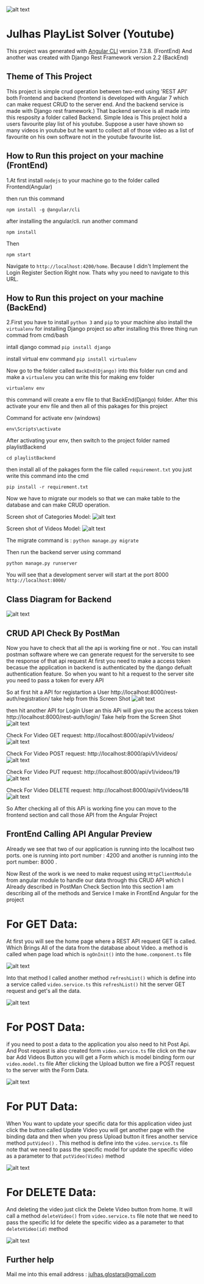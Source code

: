 ![alt text](https://github.com/Maxyee/Julhas_Playlist_Angular7_Django/blob/master/PlaylistScreenShot/playlistHome.png)

# Julhas PlayList Solver (Youtube)

This project was generated with [Angular CLI](https://github.com/angular/angular-cli) version 7.3.8. (FrontEnd)
And another was created with Django Rest Framework version 2.2 (BackEnd)

## Theme of This Project
This project is simple crud operation between two-end using 'REST API' both Frontend and backend (frontend is developed with Angular 7 which can make request CRUD to the server end. And the backend service is made with Django rest framework.)
That backend service is all made into this resposity a folder called Backend. 
Simple Idea is This project hold a users favourite play list of his youtube. Suppose a user have shown so many videos in youtube but he want to collect all of those video as a list of favourite on his own software not in the youtube favourite list.

## How to Run this project on your machine (FrontEnd)

1.At first install `nodejs` to your machine go to the folder called Frontend(Angular)

then run this command

`npm install -g @angular/cli`

after installing the angular/cli. run another command

`npm install`

Then

`npm start`

Navigate to `http://localhost:4200/home`. Because I didn't Implement the Login Register Section Right now. Thats why you need to navigate to this URL.

## How to Run this project on your machine (BackEnd)

2.First you have to install `python 3` and `pip` to your machine also install the `virtualenv` for installing Django project 
so after installing this three thing run commad from cmd/bash

intall django commad
  `pip install django`
 
install virtual env command
  `pip install virtualenv`

Now go to the folder called `BackEnd(Django)` into this folder run cmd and make a `virtualenv` you can write this for making env folder

`virtualenv env`

this command will create a env file to that BackEnd(Django) folder. After this activate your env file and then all of this pakages for this project

Command for activate env (windows)

`env\Scripts\activate`

After activating your env, then switch to the project folder named playlistBackend

`cd playlistBackend`

then install all of the pakages form the file called `requirement.txt` you just write this command into the cmd

`pip install -r requirement.txt`

Now we have to migrate our models so that we can make table to the database and can make CRUD operation.

Screen shot of Categories Model:
![alt text](https://github.com/Maxyee/Julhas_Playlist_Angular7_Django/blob/master/PlaylistScreenShot/CategoriesModelPython.png)

Screen shot of Videos Model:
![alt text](https://github.com/Maxyee/Julhas_Playlist_Angular7_Django/blob/master/PlaylistScreenShot/VideoModelPython.png)

The migrate command is :
`python manage.py migrate`

Then run the backend server using command

`python manage.py runserver`

You will see that a development server will start at the port 8000 `http://localhost:8000/`

## Class Diagram for Backend

![alt text](https://github.com/Maxyee/Julhas_Playlist_Angular7_Django/blob/master/PlaylistScreenShot/TableDiagram.png)

## CRUD API Check By PostMan

Now you have to check that all the api is working fine or not . You can install postman software where we can generate request for the serversite
to see the response of that api request
At first you need to make a access token becasue the application in backend is authenticated by the django defualt authentication feature.
So when you want to hit a request to the server site you need to pass a token for every API

So at first hit a API for registartion a User
http://localhost:8000/rest-auth/registration/
take help from this Screen Shot
![alt text](https://github.com/Maxyee/Julhas_Playlist_Angular7_Django/blob/master/PlaylistScreenShot/PostManRegister.png)

then hit another API for Login User an this APi will give you the access token
http://localhost:8000/rest-auth/login/
Take help from the Screen Shot
![alt text](https://github.com/Maxyee/Julhas_Playlist_Angular7_Django/blob/master/PlaylistScreenShot/PostManLogin.png)

Check For Video GET request:
http://localhost:8000/api/v1/videos/
![alt text](https://github.com/Maxyee/Julhas_Playlist_Angular7_Django/blob/master/PlaylistScreenShot/PostManGET.png)

Check For Video POST request:
http://localhost:8000/api/v1/videos/
![alt text](https://github.com/Maxyee/Julhas_Playlist_Angular7_Django/blob/master/PlaylistScreenShot/PostManPOST.png)

Check For Video PUT request:
http://localhost:8000/api/v1/videos/19
![alt text](https://github.com/Maxyee/Julhas_Playlist_Angular7_Django/blob/master/PlaylistScreenShot/PostManPUT.png.png)

Check For Video DELETE request:
http://localhost:8000/api/v1/videos/18
![alt text](https://github.com/Maxyee/Julhas_Playlist_Angular7_Django/blob/master/PlaylistScreenShot/PostManDelete.png)


So After checking all of this APi is working fine you can move to the frontend section and call those API from the Angular Project


## FrontEnd Calling API Angular Preview 

Already we see that two of our application is running into the localhost two ports. one is running into port number : 4200 and another is 
running into the port number: 8000 .

Now Rest of the work is we need to make request using `HttpClientModule` from angular module to handle our data through this CRUD API which I Already described in PostMan Check Section
Into this section I am describing all of the methods and Service I make in FrontEnd Angular for the project

# For GET Data:

At first you will see the home page where a REST API request GET is called. Which Brings All of the data from the database about Video.
a method is called when page load which is `ngOnInit()` into the `home.component.ts` file

![alt text](https://github.com/Maxyee/Julhas_Playlist_Angular7_Django/blob/master/PlaylistScreenShot/homeRefresh.png)

Into that method I called another method `refreshList()` which is define into a service called `video.service.ts` this `refreshList()` hit the server GET request and get's all the data.

![alt text](https://github.com/Maxyee/Julhas_Playlist_Angular7_Django/blob/master/PlaylistScreenShot/getRequestCode.png)

# For POST Data:
if you need to post a data to the application you also need to hit Post Api. And Post request is also created form `video.service.ts` file
click on the nav bar Add Videos Button you will get a Form which is model binding form our `video.model.ts` file
After clicking the Upload button we fire a POST request to the server with the Form Data.

![alt text](https://github.com/Maxyee/Julhas_Playlist_Angular7_Django/blob/master/PlaylistScreenShot/postVideosMethod.png)

# For PUT Data:
When You want to update your specific data for this application video just click the button called Update Video you will get another page with the binding data and then when you press Upload button it fires another service method `putVideo()` . This method is define into the `video.service.ts` file
note that we need to pass the specific model for update the specific video as a parameter to that `putVideo(Video)` method

![alt text](https://github.com/Maxyee/Julhas_Playlist_Angular7_Django/blob/master/PlaylistScreenShot/putVideoMethod.png)


# For DELETE Data:
And deleting the video just click the Delete Video button from home. It will call a method `deleteVideo()` from `video.service.ts` file 
note that we need to pass the specific Id for delete the specific video as a parameter to that `deleteVideo(id)` method

![alt text](https://github.com/Maxyee/Julhas_Playlist_Angular7_Django/blob/master/PlaylistScreenShot/deleteVideoMethod.png)


## Further help
Mail me into this email address : julhas.glostars@gmail.com
